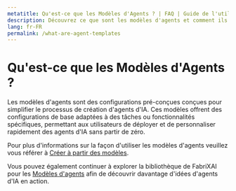 ```yaml
---
metatitle: Qu'est-ce que les Modèles d'Agents ? | FAQ | Guide de l'utilisateur FabriXAI
description: Découvrez ce que sont les modèles d'agents et comment ils peuvent aider à créer des agents IA.
lang: fr-FR
permalink: /what-are-agent-templates
---
```


# Qu'est-ce que les Modèles d'Agents ?

Les modèles d'agents sont des configurations pré-conçues conçues pour simplifier le processus de création d'agents d'IA. Ces modèles offrent des configurations de base adaptées à des tâches ou fonctionnalités spécifiques, permettant aux utilisateurs de déployer et de personnaliser rapidement des agents d'IA sans partir de zéro.

Pour plus d'informations sur la façon d'utiliser les modèles d'agents veuillez vous référer à [Créer à partir des modèles](/en-us/create-from-templates).

Vous pouvez également continuer à explorer la bibliothèque de FabriXAI pour les [Modèles d'agents](/en-us/agent-templates) afin de découvrir davantage d'idées d'agents d'IA en action.